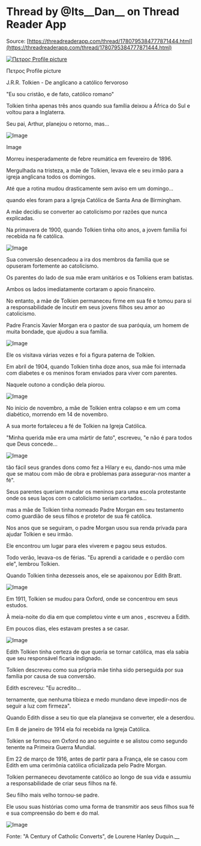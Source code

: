 # Thread by @Its\_\_Dan\_\_ on Thread Reader App

Source: [https://threadreaderapp.com/thread/1780795384777871444.html](https://threadreaderapp.com/thread/1780795384777871444.html)

[![Πετρος Profile picture](https://pbs.twimg.com/profile_images/1739708394766798848/RD3bBLCX_bigger.jpg)](https://threadreaderapp.com/user/Its__Dan__)

Πετρος Profile picture

J.R.R. Tolkien - De anglicano a católico fervoroso

"Eu sou cristão, e de fato, católico romano"

Tolkien tinha apenas três anos quando sua família deixou a África do Sul e voltou para a Inglaterra.

Seu pai, Arthur, planejou o retorno, mas...


![Image](https://pbs.twimg.com/media/GLan9wwWYAADGvE.jpg)

Image

Morreu inesperadamente de febre reumática em fevereiro de 1896.

Mergulhada na tristeza, a mãe de Tolkien, levava ele e seu irmão para a igreja anglicana todos os domingos.

Até que a rotina mudou drasticamente sem aviso em um domingo...

quando eles foram para a Igreja Católica de Santa Ana de Birmingham.

A mãe decidiu se converter ao catolicismo por razões que nunca explicadas.

Na primavera de 1900, quando Tolkien tinha oito anos, a jovem família foi recebida na fé católica.


![Image](https://pbs.twimg.com/media/GLan-fRWIAAx3hK.jpg)



Sua conversão desencadeou a ira dos membros da família que se opuseram fortemente ao catolicismo.

Os parentes do lado de sua mãe eram unitários e os Tolkiens eram batistas.

Ambos os lados imediatamente cortaram o apoio financeiro.


No entanto, a mãe de Tolkien permaneceu firme em sua fé e tomou para si a responsabilidade de incutir em seus jovens filhos seu amor ao catolicismo.

Padre Francis Xavier Morgan era o pastor de sua paróquia, um homem de muita bondade, que ajudou a sua família.


![Image](https://pbs.twimg.com/media/GLan_T6XUAAivhc.jpg)



Ele os visitava várias vezes e foi a figura paterna de Tolkien.

Em abril de 1904, quando Tolkien tinha doze anos, sua mãe foi internada com diabetes e os meninos foram enviados para viver com parentes.

Naquele outono a condição dela piorou.


![Image](https://pbs.twimg.com/media/GLan_tvWEAE3xxQ.jpg)


No início de novembro, a mãe de Tolkien entra colapso e em um coma diabético, morrendo em 14 de novembro.

A sua morte fortaleceu a fé de Tolkien na Igreja Católica.

"Minha querida mãe era uma mártir de fato", escreveu, "e não é para todos que Deus concede...


![Image](https://pbs.twimg.com/media/GLaoAIDWQAQE73z.jpg)


tão fácil seus grandes dons como fez a Hilary e eu, dando-nos uma mãe que se matou com mão de obra e problemas para assegurar-nos manter a fé".

Seus parentes queriam mandar os meninos para uma escola protestante onde os seus laços com o catolicismo seriam cortados...


mas a mãe de Tolkien tinha nomeado Padre Morgan em seu testamento como guardião de seus filhos e protetor de sua fé católica.

Nos anos que se seguiram, o padre Morgan usou sua renda privada para ajudar Tolkien e seu irmão.

Ele encontrou um lugar para eles viverem e pagou seus estudos.

Todo verão, levava-os de férias. "Eu aprendi a caridade e o perdão com ele", lembrou Tolkien.

Quando Tolkien tinha dezesseis anos, ele se apaixonou por Edith Bratt.


![Image](https://pbs.twimg.com/media/GLaoBCGWoAAyB4s.jpg)


Em 1911, Tolkien se mudou para Oxford, onde se concentrou em seus estudos.

À meia-noite do dia em que completou vinte e um anos , escreveu a Edith.

Em poucos dias, eles estavam prestes a se casar.


![Image](https://pbs.twimg.com/media/GLaoBf4XcAALMLJ.jpg)



Edith Tolkien tinha certeza de que queria se tornar católica, mas ela sabia que seu responsável ficaria indignado.

Tolkien descreveu como sua própria mãe tinha sido perseguida por sua família por causa de sua conversão.

Edith escreveu: "Eu acredito...


ternamente, que nenhuma tibieza e medo mundano deve impedir-nos de seguir a luz com firmeza".

Quando Edith disse a seu tio que ela planejava se converter, ele a deserdou.

Em 8 de janeiro de 1914 ela foi recebida na Igreja Católica.


Tolkien se formou em Oxford no ano seguinte e se alistou como segundo tenente na Primeira Guerra Mundial.

Em 22 de março de 1916, antes de partir para a França, ele se casou com Edith em uma cerimônia católica oficializada pelo Padre Morgan.


Tolkien permaneceu devotamente católico ao longo de sua vida e assumiu a responsabilidade de criar seus filhos na fé.

Seu filho mais velho tornou-se padre.

Ele usou suas histórias como uma forma de transmitir aos seus filhos sua fé e sua compreensão do bem e do mal.


![Image](https://pbs.twimg.com/media/GLaoChBWcAEvVfc.jpg)


Fonte: "A Century of Catholic Converts", de Lourene Hanley Duquin.__

